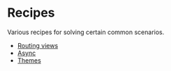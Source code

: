 # Recipes

Various recipes for solving certain common scenarios.

* [Routing views](./recipes/viewrouting.md)
* [Async](./recipes/async.md)
* [Themes](./recipes/themes.md)
